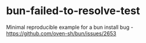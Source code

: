 # bun-failed-to-resolve-test

Minimal reproducible example for a bun install bug - https://github.com/oven-sh/bun/issues/2653
